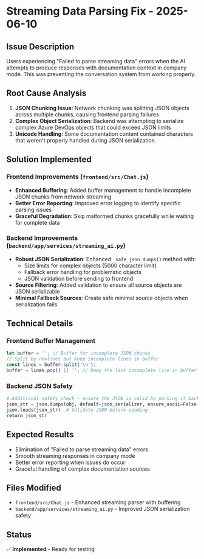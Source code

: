 # Streaming Data Parsing Fix - 2025-06-10

## Issue Description
Users experiencing "Failed to parse streaming data" errors when the AI attempts to produce responses with documentation context in company mode. This was preventing the conversation system from working properly.

## Root Cause Analysis
1. **JSON Chunking Issue**: Network chunking was splitting JSON objects across multiple chunks, causing frontend parsing failures
2. **Complex Object Serialization**: Backend was attempting to serialize complex Azure DevOps objects that could exceed JSON limits
3. **Unicode Handling**: Some documentation content contained characters that weren't properly handled during JSON serialization

## Solution Implemented

### Frontend Improvements (`frontend/src/Chat.js`)
- **Enhanced Buffering**: Added buffer management to handle incomplete JSON chunks from network streaming
- **Better Error Reporting**: Improved error logging to identify specific parsing issues
- **Graceful Degradation**: Skip malformed chunks gracefully while waiting for complete data

### Backend Improvements (`backend/app/services/streaming_ai.py`)
- **Robust JSON Serialization**: Enhanced `_safe_json_dumps()` method with:
  - Size limits for complex objects (5000 character limit)
  - Fallback error handling for problematic objects
  - JSON validation before sending to frontend
- **Source Filtering**: Added validation to ensure all source objects are JSON serializable
- **Minimal Fallback Sources**: Create safe minimal source objects when serialization fails

## Technical Details

### Frontend Buffer Management
```javascript
let buffer = ''; // Buffer for incomplete JSON chunks
// Split by newlines but keep incomplete lines in buffer
const lines = buffer.split('\n');
buffer = lines.pop() || ''; // Keep the last incomplete line in buffer
```

### Backend JSON Safety
```python
# Additional safety check - ensure the JSON is valid by parsing it back
json_str = json.dumps(obj, default=json_serializer, ensure_ascii=False, separators=(',', ':'))
json.loads(json_str)  # Validate JSON before sending
return json_str
```

## Expected Results
- Elimination of "Failed to parse streaming data" errors
- Smooth streaming responses in company mode
- Better error reporting when issues do occur
- Graceful handling of complex documentation sources

## Files Modified
- `frontend/src/Chat.js` - Enhanced streaming parser with buffering
- `backend/app/services/streaming_ai.py` - Improved JSON serialization safety

## Status
✅ **Implemented** - Ready for testing 